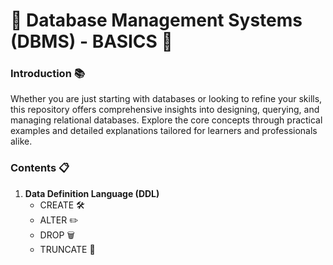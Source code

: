 # 🌟 Database Management Systems (DBMS) - BASICS 🌟
### Introduction 📚
Whether you are just starting with databases or looking to refine your skills, this repository offers comprehensive insights into designing, querying, and managing relational databases. Explore the core concepts through practical examples and detailed explanations tailored for learners and professionals alike.
### Contents 📋

1. **Data Definition Language (DDL)**
   - CREATE 🛠️
   - ALTER ✏️
   - DROP 🗑️
   - TRUNCATE 🚮
